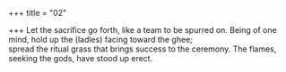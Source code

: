 +++
title = "02"

+++
Let the sacrifice go forth, like a team to be spurred on. Being of one  mind, hold up the (ladles) facing toward the ghee;  
spread the ritual grass that brings success to the ceremony. The flames,  seeking the gods, have stood up erect.  